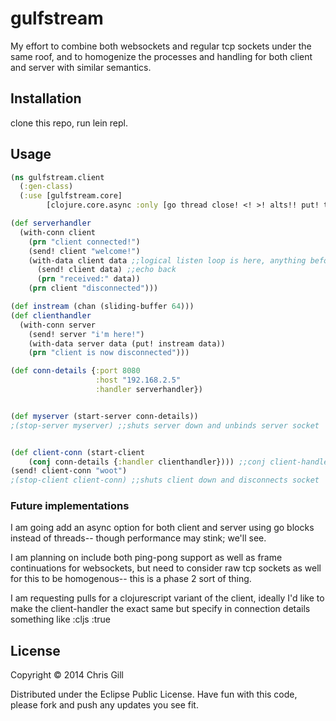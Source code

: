 # gulfstream

My effort to combine both websockets and regular tcp sockets under the same roof, and to homogenize the processes and handling for both client and server with similar semantics.

## Installation

clone this repo, run lein repl.

## Usage

```clojure
(ns gulfstream.client
  (:gen-class)
  (:use [gulfstream.core]
        [clojure.core.async :only [go thread close! <! >! alts!! put! take! timeout chan sliding-buffer dropping-buffer]]))

(def serverhandler
  (with-conn client
    (prn "client connected!")
    (send! client "welcome!")
    (with-data client data ;;logical listen loop is here, anything before is just when initially connected, after is when disconnected
      (send! client data) ;;echo back
      (prn "received:" data))
    (prn client "disconnected")))

(def instream (chan (sliding-buffer 64)))
(def clienthandler
  (with-conn server
    (send! server "i'm here!")
    (with-data server data (put! instream data))
    (prn "client is now disconnected")))

(def conn-details {:port 8080
                   :host "192.168.2.5"
                   :handler serverhandler})


(def myserver (start-server conn-details))
;(stop-server myserver) ;;shuts server down and unbinds server socket


(def client-conn (start-client 
	(conj conn-details {:handler clienthandler}))) ;;conj client-handler to replace server-handler functions
(send! client-conn "woot")
;(stop-client client-conn) ;;shuts client down and disconnects socket
```


### Future implementations

I am going add an async option for both client and server using go blocks instead of threads-- though performance may stink; we'll see.

I am planning on include both ping-pong support as well as frame continuations for websockets, but need to consider raw tcp sockets as well for this to be homogenous-- this is a phase 2 sort of thing.

I am requesting pulls for a clojurescript variant of the client, ideally I'd like to make the client-handler the exact same but specify in connection details something like :cljs :true

## License

Copyright © 2014 Chris Gill

Distributed under the Eclipse Public License.
Have fun with this code, please fork and push any updates you see fit. 
